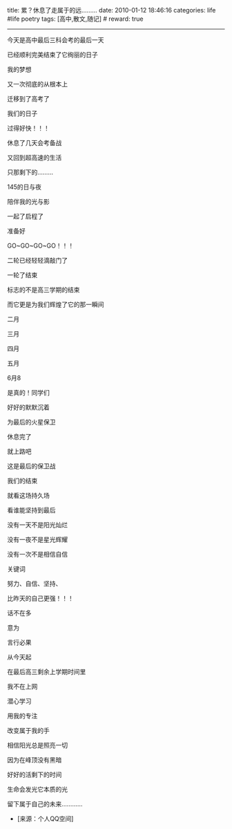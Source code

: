 title: 累？休息了走属于的远………
date: 2010-01-12 18:46:16
categories: life #life poetry
tags: [高中,散文,随记]  # <!--more-->
reward: true

---

今天是高中最后三科会考的最后一天

已经顺利完美结束了它绚丽的日子



<!--more-->



我的梦想

又一次彻底的从根本上

迁移到了高考了

我们的日子

过得好快！！！

休息了几天会考备战

又回到超高速的生活



只那剩下的………

145的日与夜

陪伴我的光与影

一起了启程了







准备好

GO~GO~GO~GO！！！



二轮已经轻轻滴敲门了



一轮了结束



标志的不是高三学期的结束



而它更是为我们辉煌了它的那一瞬间



二月



三月



四月



五月



6月8



是真的！同学们



好好的默默沉着



为最后的火星保卫







休息完了



就上路吧



这是最后的保卫战



我们的结束



就看这场持久场



看谁能坚持到最后





没有一天不是阳光灿烂

没有一夜不是星光辉耀

没有一次不是相信自信



关键词



努力、自信、坚持、

比昨天的自己更强！！！







话不在多

意为

言行必果







从今天起

在最后高三剩余上学期时间里

我不在上网

潜心学习



用我的专注



改变属于我的手









相信阳光总是照亮一切

因为在峰顶没有黑暗







好好的活剩下的时间

生命会发光它本质的光

留下属于自己的未来…………


- [来源：个人QQ空间]
